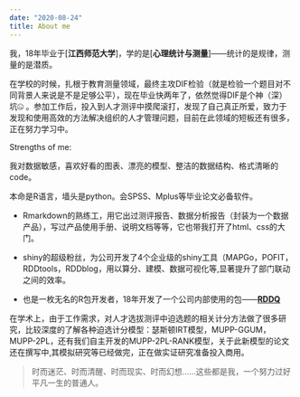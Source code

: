 ```yaml
---
date: "2020-08-24"
title: About me
---
```


我，18年毕业于[**江西师范大学**]，学的是[**心理统计与测量**]——统计的是规律，测量的是潜质。

在学校的时候，扎根于教育测量领域，最终主攻DIF检验（就是检验一个题目对不同背景人来说是不是足够公平），现在毕业快两年了，依然觉得DIF是个神（深）坑🤐 。参加工作后，投入到人才测评中摸爬滚打，发现了自己真正所爱，致力于发现和使用高效的方法解决组织的人才管理问题，目前在此领域的短板还有很多，正在努力学习中。

<span class="label label-success"> Strengths of me: </span>

我对数据敏感，喜欢好看的图表、漂亮的模型、整洁的数据结构、格式清晰的code。  

本命是R语言，墙头是python。会SPSS、Mplus等毕业论文必备软件。

* <span class="label label-primary">Rmarkdown</span>的熟练工，用它出过测评报告、数据分析报告（封装为一个数据产品），写过产品使用手册、说明文档等等，它也带我打开了html、css的大门。  

* <span class="label label-primary">shiny</span>的超级粉丝，为公司开发了4个企业级的shiny工具（<span class="label label-warning">MAPGo</span>，<span class="label label-warning">POFIT</span>，<span class="label label-warning">RDDtools</span>，<span class="label label-warning">RDDblog</span>，用以算分、建模、数据可视化等,显著提升了部门联动之间的效率。   

* 也是一枚无名的R包开发者，18年开发了一个公司内部使用的包——[**RDDQ**](http://qiuning-liu.github.io/)

在学术上，由于工作需求，对人才选拔测评中迫选题的相关计分方法做了很多研究，比较深度的了解各种迫选计分模型：瑟斯顿IRT模型，MUPP-GGUM，MUPP-2PL，还有我们自主开发的MUPP-2PL-RANK模型，关于此新模型的论文还在撰写中,其模拟研究等已经做完，正在做实证研究准备投入商用。  




> 时而迷茫、时而清醒、时而现实、时而幻想……这些都是我，一个努力过好平凡一生的普通人。

